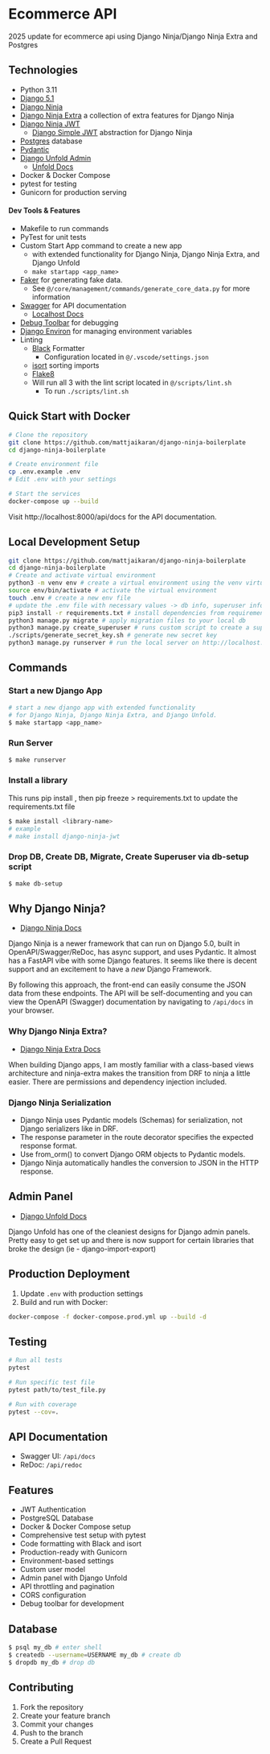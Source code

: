 # Ecommerce API 

2025 update for ecommerce api using Django Ninja/Django Ninja Extra and Postgres


## Technologies
- Python 3.11
- [Django 5.1](https://docs.djangoproject.com/en/5.1/)
- [Django Ninja](https://django-ninja.dev/)
- [Django Ninja Extra](https://eadwincode.github.io/django-ninja-extra/) a collection of extra features for Django Ninja 
- [Django Ninja JWT](https://eadwincode.github.io/django-ninja-jwt/)
    - [Django Simple JWT](https://django-rest-framework-simplejwt.readthedocs.io/en/latest/) abstraction for Django Ninja
- [Postgres](https://www.postgresql.org/docs/) database
- [Pydantic](https://docs.pydantic.dev/latest/)
- [Django Unfold Admin](https://unfoldadmin.com/)
    - [Unfold Docs](https://github.com/unfoldadmin/django-unfold)
- Docker & Docker Compose
- pytest for testing
- Gunicorn for production serving

#### Dev Tools & Features
- Makefile to run commands
- PyTest for unit tests
- Custom Start App command to create a new app
    - with extended functionality for Django Ninja, Django Ninja Extra, and Django Unfold
    - `make startapp <app_name>`
- [Faker](https://faker.readthedocs.io/en/master/) for generating fake data.
    - See `@/core/management/commands/generate_core_data.py` for more information
- [Swagger](https://swagger.io/) for API documentation
  - [Localhost Docs](http://localhost:8000/api/docs)
- [Debug Toolbar](https://django-debug-toolbar.readthedocs.io/en/latest) for debugging
- [Django Environ](https://django-environ.readthedocs.io/en/latest/) for managing environment variables
- Linting
    - [Black](https://github.com/psf/black) Formatter
        - Configuration located in `@/.vscode/settings.json`
    - [isort](https://pycqa.github.io/isort/) sorting imports
    - [Flake8](https://flake8.pycqa.org/en/latest/)
    - Will run all 3 with the lint script located in `@/scripts/lint.sh`
        - To run `./scripts/lint.sh`


## Quick Start with Docker

```bash
# Clone the repository
git clone https://github.com/mattjaikaran/django-ninja-boilerplate
cd django-ninja-boilerplate

# Create environment file
cp .env.example .env
# Edit .env with your settings

# Start the services
docker-compose up --build
```

Visit http://localhost:8000/api/docs for the API documentation.

## Local Development Setup

```bash
git clone https://github.com/mattjaikaran/django-ninja-boilerplate
cd django-ninja-boilerplate
# Create and activate virtual environment
python3 -m venv env # create a virtual environment using the venv virtual environment
source env/bin/activate # activate the virtual environment
touch .env # create a new env file
# update the .env file with necessary values -> db info, superuser info
pip3 install -r requirements.txt # install dependencies from requirements.txt
python3 manage.py migrate # apply migration files to your local db
python3 manage.py create_superuser # runs custom script to create a superuser
./scripts/generate_secret_key.sh # generate new secret key 
python3 manage.py runserver # run the local server on http://localhost:8000/admin
```

## Commands

### Start a new Django App
```bash
# start a new django app with extended functionality 
# for Django Ninja, Django Ninja Extra, and Django Unfold. 
$ make startapp <app_name> 
```

### Run Server
```bash
$ make runserver
```

### Install a library
This runs pip install <library-name> , then pip freeze > requirements.txt to update the requirements.txt file
```bash
$ make install <library-name>
# example
# make install django-ninja-jwt
```

### Drop DB, Create DB, Migrate, Create Superuser via db-setup script
```bash
$ make db-setup
```

## Why Django Ninja?
- [Django Ninja Docs](https://django-ninja.dev/)

Django Ninja is a newer framework that can run on Django 5.0, built in OpenAPI/Swagger/ReDoc, has async support, and uses Pydantic. It almost has a FastAPI vibe with some Django features. It seems like there is decent support and an excitement to have a *new* Django Framework.

By following this approach, the front-end can easily consume the JSON data from these endpoints. The API will be self-documenting and you can view the OpenAPI (Swagger) documentation by navigating to `/api/docs` in your browser.

### Why Django Ninja Extra?
- [Django Ninja Extra Docs](https://eadwincode.github.io/django-ninja-extra/)

When building Django apps, I am mostly familiar with a class-based views architecture and ninja-extra makes the transition from DRF to ninja a little easier. There are permissions and dependency injection included. 

### Django Ninja Serialization

- Django Ninja uses Pydantic models (Schemas) for serialization, not Django serializers like in DRF.
- The response parameter in the route decorator specifies the expected response format.
- Use from_orm() to convert Django ORM objects to Pydantic models.
- Django Ninja automatically handles the conversion to JSON in the HTTP response.

## Admin Panel
- [Django Unfold Docs](https://github.com/unfoldadmin/django-unfold)

Django Unfold has one of the cleaniest designs for Django admin panels. Pretty easy to get set up and there is now support for certain libraries that broke the design (ie - django-import-export)

## Production Deployment

1. Update `.env` with production settings
2. Build and run with Docker:
```bash
docker-compose -f docker-compose.prod.yml up --build -d
```

## Testing

```bash
# Run all tests
pytest

# Run specific test file
pytest path/to/test_file.py

# Run with coverage
pytest --cov=.
```

## API Documentation
- Swagger UI: `/api/docs`
- ReDoc: `/api/redoc`

## Features
- JWT Authentication
- PostgreSQL Database
- Docker & Docker Compose setup
- Comprehensive test setup with pytest
- Code formatting with Black and isort
- Production-ready with Gunicorn
- Environment-based settings
- Custom user model
- Admin panel with Django Unfold
- API throttling and pagination
- CORS configuration
- Debug toolbar for development

## Database

```bash
$ psql my_db # enter shell
$ createdb --username=USERNAME my_db # create db
$ dropdb my_db # drop db
```

## Contributing
1. Fork the repository
2. Create your feature branch
3. Commit your changes
4. Push to the branch
5. Create a Pull Request
